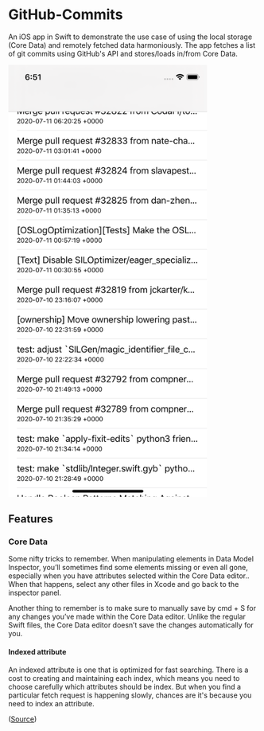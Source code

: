 # GitHub-Commits

An iOS app in Swift to demonstrate the use case of using the local storage (Core Data) and remotely fetched data harmoniously.  The app fetches a list of git commits using GitHub's API and stores/loads in/from Core Data.

<img src="https://github.com/igibliss00/GitHub-Commits/blob/master/README_assets/1.png" width="400">

## Features

### Core Data

Some nifty tricks to remember. When manipulating elements in Data Model Inspector, you’ll sometimes find some elements missing or even all gone, especially when you have attributes selected within the Core Data editor..  When that happens, select any other files in Xcode and go back to the inspector panel.  

Another thing to remember is to make sure to manually save by cmd + S for any changes you’ve made within the Core Data editor.  Unlike the regular Swift files, the Core Data editor doesn’t save the changes automatically for you.

#### Indexed attribute

An indexed attribute is one that is optimized for fast searching. There is a cost to creating and maintaining each index, which means you need to choose carefully which attributes should be index. But when you find a particular fetch request is happening slowly, chances are it's because you need to index an attribute.

([Source](https://www.hackingwithswift.com/read/38/8/adding-core-data-entity-relationships-lightweight-vs-heavyweight-migration))
